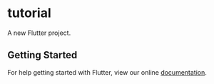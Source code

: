 # tutorial

A new Flutter project.

## Getting Started

For help getting started with Flutter, view our online
[documentation](https://flutter.io/).
